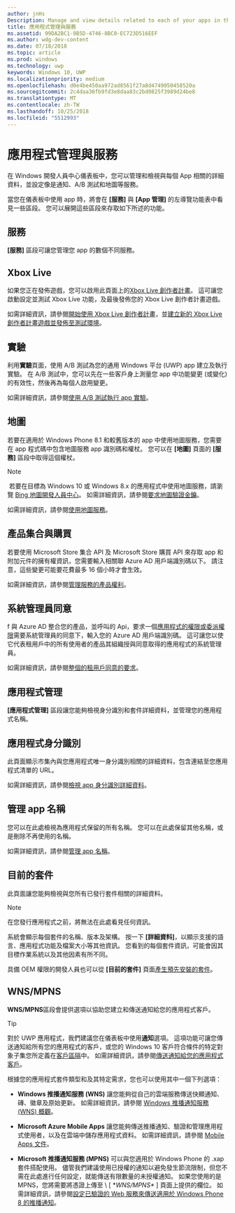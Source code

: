 ```yaml
---
author: jnHs
Description: Manage and view details related to each of your apps in the Windows Dev Center dashboard, and configure services such as A/B testing and maps.
title: 應用程式管理與服務
ms.assetid: 99DA2BC1-9B5D-4746-8BC0-EC723D516EEF
ms.author: wdg-dev-content
ms.date: 07/18/2018
ms.topic: article
ms.prod: windows
ms.technology: uwp
keywords: Windows 10, UWP
ms.localizationpriority: medium
ms.openlocfilehash: d0e4be450aa972ad8561f27a8d4749050458520a
ms.sourcegitcommit: 2c4daa36fb9fd3e8daa83c2bd0825f3989d24be8
ms.translationtype: MT
ms.contentlocale: zh-TW
ms.lasthandoff: 10/25/2018
ms.locfileid: "5512993"
---
```

# <a name="app-management-and-services"></a>應用程式管理與服務

在 Windows 開發人員中心儀表板中，您可以管理和檢視與每個 App 相關的詳細資料，並設定像是通知、A/B 測試和地圖等服務。

當您在儀表板中使用 app 時，將會在 **\[服務\]** 與 **\[App 管理\]** 的左導覽功能表中看見一些區段。 您可以展開這些區段來存取如下所述的功能。

## <a name="services"></a>服務

**\[服務\]** 區段可讓您管理您 app 的數個不同服務。

## <a name="xbox-live"></a>Xbox Live

如果您正在發佈遊戲，您可以啟用此頁面上的[Xbox Live 創作者計畫](http://xbox.com/developers/creators-program)。 這可讓您啟動設定並測試 Xbox Live 功能，及最後發佈您的 Xbox Live 創作者計畫遊戲。

如需詳細資訊，請參閱[開始使用 Xbox Live 創作者計畫](../xbox-live/get-started-with-creators/get-started-with-xbox-live-creators.md)，並[建立新的 Xbox Live 創作者計畫遊戲並發佈至測試環境](../xbox-live/get-started-with-creators/create-and-test-a-new-creators-title.md)。

## <a name="experimentation"></a>實驗

利用**實驗**頁面，使用 A/B 測試為您的通用 Windows 平台 (UWP) app 建立及執行實驗。 在 A/B 測試中，您可以先在一些客戶身上測量您 app 中功能變更 (或變化) 的有效性，然後再為每個人啟用變更。

如需詳細資訊，請參閱[使用 A/B 測試執行 app 實驗](../monetize/run-app-experiments-with-a-b-testing.md)。

## <a name="maps"></a>地圖

若要在適用於 Windows Phone 8.1 和較舊版本的 app 中使用地圖服務，您需要在 app 程式碼中包含地圖服務 app 識別碼和權杖。 您可以在 **\[地圖\]** 頁面的 **\[服務\]** 區段中取得這個權杖。

> [!NOTE]
> 若要在目標為 Windows 10 或 Windows 8.x 的應用程式中使用地圖服務，請瀏覽 [Bing 地圖開發人員中心](http://go.microsoft.com/fwlink/p/?LinkId=614880)。 如需詳細資訊，請參閱[要求地圖驗證金鑰](https://docs.microsoft.com/windows/uwp/maps-and-location/authentication-key)。

如需詳細資訊，請參閱[使用地圖服務](use-map-services.md)。

## <a name="product-collections-and-purchases"></a>產品集合與購買

若要使用 Microsoft Store 集合 API 及 Microsoft Store 購買 API 來存取 app 和附加元件的擁有權資訊，您需要輸入相關聯 Azure AD 用戶端識別碼以下。 請注意，這些變更可能要花費最多 16 個小時才會生效。

如需詳細資訊，請參閱[管理服務的產品權利](../monetize/view-and-grant-products-from-a-service.md)。

## <a name="administrator-consent"></a>系統管理員同意

f 與 Azure AD 整合您的產品，並呼叫的 Api，要求一個[應用程式的權限或委派權限](https://developer.microsoft.com/graph/docs/concepts/permissions_reference)需要系統管理員的同意下，輸入您的 Azure AD 用戶端識別碼。 這可讓您以使它代表租用戶中的所有使用者的產品其組織授與同意取得的應用程式的系統管理員。

如需詳細資訊，請參閱[整個的租用戶同意的要求](https://docs.microsoft.com/en-us/azure/active-directory/develop/active-directory-v2-scopes#requesting-consent-for-an-entire-tenant)。

## <a name="app-management"></a>應用程式管理

**\[應用程式管理\]** 區段讓您能夠檢視身分識別和套件詳細資料，並管理您的應用程式名稱。

## <a name="app-identity"></a>應用程式身分識別

此頁面顯示市集內與您應用程式唯一身分識別相關的詳細資料，包含連結至您應用程式清單的 URL。

如需詳細資訊，請參閱[檢視 app 身分識別詳細資料](view-app-identity-details.md)。

## <a name="manage-app-names"></a>管理 app 名稱

您可以在此處檢視為應用程式保留的所有名稱。 您可以在此處保留其他名稱，或是刪除不再使用的名稱。

如需詳細資訊，請參閱[管理 app 名稱](manage-app-names.md)。

## <a name="current-packages"></a>目前的套件

此頁面讓您能夠檢視與您所有已發行套件相關的詳細資料。

> [!NOTE]
> 在您發行應用程式之前，將無法在此處看見任何資訊。

系統會顯示每個套件的名稱、版本及架構。 按一下 **\[詳細資料\]**，以顯示支援的語言、應用程式功能及檔案大小等其他資訊。 您看到的每個套件資訊，可能會因其目標作業系統以及其他因素有所不同。 

具備 OEM 權限的開發人員也可以從 **\[目前的套件\]** 頁面[產生預先安裝的套件](generate-preinstall-packages-for-oems.md)。

## <a name="wnsmpns"></a>WNS/MPNS

**WNS/MPNS**區段會提供選項以協助您建立和傳送通知給您的應用程式客戶。 

> [!TIP]
> 對於 UWP 應用程式，我們建議您在儀表板中使用**通知**選項。 這項功能可讓您傳送通知給所有您的應用程式的客戶，或您的 Windows 10 客戶符合條件的特定對象子集您所定義在[客戶區隔](create-customer-segments.md)中。 如需詳細資訊，請參閱[傳送通知給您的應用程式客戶](send-push-notifications-to-your-apps-customers.md)。

根據您的應用程式套件類型和及其特定需求，您也可以使用其中一個下列選項： 

-   **Windows 推播通知服務 (WNS)** 讓您能夠從自己的雲端服務傳送快顯通知、磚、徽章及原始更新。 如需詳細資訊，請參閱 [Windows 推播通知服務 (WNS) 概觀](../design/shell/tiles-and-notifications/windows-push-notification-services--wns--overview.md)。

-   **Microsoft Azure Mobile Apps** 讓您能夠傳送推播通知、驗證和管理應用程式使用者，以及在雲端中儲存應用程式資料。 如需詳細資訊，請參閱 [Mobile Apps 文件](http://go.microsoft.com/fwlink/p/?LinkId=221116)。

-   **Microsoft 推播通知服務 (MPNS)** 可以與您適用於 Windows Phone 的 .xap 套件搭配使用。 儘管我們建議使用已授權的通知以避免發生節流限制，但您不需在此處進行任何設定，就能傳送有限數量的未授權通知。 如果您使用的是 MPNS，您將需要將憑證上傳至 \ [ **WNS/MPNS\** ] 頁面上提供的欄位。 如需詳細資訊，請參閱[設定已驗證的 Web 服務來傳送適用於 Windows Phone 8 的推播通知](http://go.microsoft.com/fwlink/p/?LinkId=528736)。
 

 
